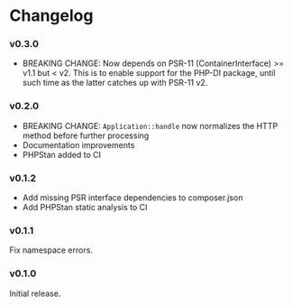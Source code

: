 # Changelog

### v0.3.0

* BREAKING CHANGE: Now depends on PSR-11 (ContainerInterface) >= v1.1 but < v2. This is
  to enable support for the PHP-DI package, until such time as the latter catches up
  with PSR-11 v2.

### v0.2.0

* BREAKING CHANGE: `Application::handle` now normalizes the HTTP method before further processing
* Documentation improvements
* PHPStan added to CI

### v0.1.2

* Add missing PSR interface dependencies to composer.json
* Add PHPStan static analysis to CI

### v0.1.1

Fix namespace errors.

### v0.1.0

Initial release.
